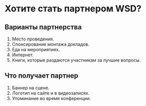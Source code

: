 Хотите стать партнером WSD?
===

## Варианты партнерства

1. Место проведения.
2. Спонсирование монтажа докладов.
3. Еда на мероприятиях.
4. Интернет.
5. Книги, которые раздаются участникам за лучшие вопросы.

## Что получает партнер

1. Баннер на сцене.
2. Логотип на сайте и в видеозаписях.
3. Упоминание во время конференции.
